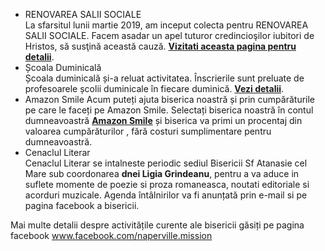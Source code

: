 * <label>RENOVAREA SALII SOCIALE</label>  
La sfarsitul lunii martie 2019, am inceput colecta pentru RENOVAREA SALII SOCIALE. Facem asadar un apel tuturor credincioşilor iubitori de Hristos, să susţină această cauză. <a href="{{ site.baseurl }}/ro/proiecte.html"><strong>Vizitati aceasta pagina pentru detalii</strong></a>.
* <label>Școala Duminicală</label>  
Școala duminicală și-a reluat activitatea. Înscrierile sunt preluate de profesoarele școlii duminicale în fiecare duminică.  <a href="{{ site.baseurl }}/ro/scoala-duminicala.html"><strong>Vezi&nbsp;detalii</strong></a>.
* <label>Amazon Smile</label> 
Acum puteți ajuta biserica noastră și prin cumpărăturile pe care le faceți pe Amazon Smile. Selectați biserica noastră în contul dumneavoastră <a href="https://smile.amazon.com"><strong>Amazon Smile</strong></a> și biserica va primi un procentaj din valoarea cumpărăturilor , fără costuri sumplimentare pentru dumneavoastră. 
* <label>Cenaclul Literar</label>  
Cenaclul Literar se intalneste periodic sediul Bisericii Sf Atanasie cel Mare sub coordonarea <strong>dnei Ligia Grindeanu</strong>, pentru a va aduce in suflete momente de poezie si proza romaneasca, noutati editoriale si acorduri muzicale. Agenda întâlnirilor va fi anunțată prin e-mail si pe pagina facebook a bisericii.

Mai multe detalii despre activitățile curente ale bisericii găsiți pe pagina facebook www.facebook.com/naperville.mission